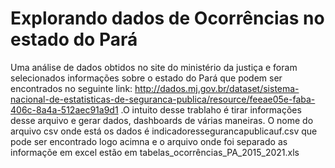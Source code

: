 # Explorando dados de Ocorrências no estado do Pará
Uma análise de dados obtidos no site do ministério da justiça e foram selecionados informações sobre o estado do Pará que podem ser encontrados no seguinte link: 
http://dados.mj.gov.br/dataset/sistema-nacional-de-estatisticas-de-seguranca-publica/resource/feeae05e-faba-406c-8a4a-512aec91a9d1
.O intuito desse trablaho é tirar informações desse arquivo e gerar dados, dashboards de várias maneiras.
O nome do arquivo csv onde está os dados é indicadoressegurancapublicauf.csv que pode ser encontrado logo acimna e o arquivo onde foi separado as informaçõe em excel estão em tabelas_ocorrências_PA_2015_2021.xls

